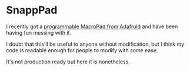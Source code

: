# SnappPad

I recently got a [programmable MacroPad from Adafruid](https://www.adafruit.com/product/5128) and have been having fun messing with it.

I doubt that this'll be useful to anyone without modification, but I think my code is readable enough for people to modify with *some* ease.

It's not production ready but here it is nonetheless.